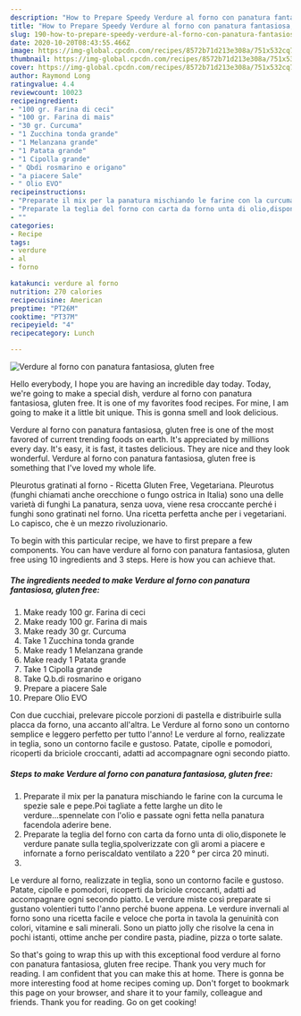 ```yaml
---
description: "How to Prepare Speedy Verdure al forno con panatura fantasiosa, gluten free"
title: "How to Prepare Speedy Verdure al forno con panatura fantasiosa, gluten free"
slug: 190-how-to-prepare-speedy-verdure-al-forno-con-panatura-fantasiosa-gluten-free
date: 2020-10-20T08:43:55.466Z
image: https://img-global.cpcdn.com/recipes/8572b71d213e308a/751x532cq70/verdure-al-forno-con-panatura-fantasiosa-gluten-free-recipe-main-photo.jpg
thumbnail: https://img-global.cpcdn.com/recipes/8572b71d213e308a/751x532cq70/verdure-al-forno-con-panatura-fantasiosa-gluten-free-recipe-main-photo.jpg
cover: https://img-global.cpcdn.com/recipes/8572b71d213e308a/751x532cq70/verdure-al-forno-con-panatura-fantasiosa-gluten-free-recipe-main-photo.jpg
author: Raymond Long
ratingvalue: 4.4
reviewcount: 10023
recipeingredient:
- "100 gr. Farina di ceci"
- "100 gr. Farina di mais"
- "30 gr. Curcuma"
- "1 Zucchina tonda grande"
- "1 Melanzana grande"
- "1 Patata grande"
- "1 Cipolla grande"
- " Qbdi rosmarino e origano"
- "a piacere Sale"
- " Olio EVO"
recipeinstructions:
- "Preparate il mix per la panatura mischiando le farine con la curcuma le spezie sale e pepe.Poi tagliate a fette larghe un dito le verdure...spennelate con l&#39;olio e passate ogni fetta nella panatura facendola aderire bene."
- "Preparate la teglia del forno con carta da forno unta di olio,disponete le verdure panate sulla teglia,spolverizzate con gli aromi a piacere e infornate a forno periscaldato ventilato a 220 ° per circa 20 minuti."
- ""
categories:
- Recipe
tags:
- verdure
- al
- forno

katakunci: verdure al forno 
nutrition: 270 calories
recipecuisine: American
preptime: "PT26M"
cooktime: "PT37M"
recipeyield: "4"
recipecategory: Lunch

---
```



![Verdure al forno con panatura fantasiosa, gluten free](https://img-global.cpcdn.com/recipes/8572b71d213e308a/751x532cq70/verdure-al-forno-con-panatura-fantasiosa-gluten-free-recipe-main-photo.jpg)

Hello everybody, I hope you are having an incredible day today. Today, we're going to make a special dish, verdure al forno con panatura fantasiosa, gluten free. It is one of my favorites food recipes. For mine, I am going to make it a little bit unique. This is gonna smell and look delicious.

Verdure al forno con panatura fantasiosa, gluten free is one of the most favored of current trending foods on earth. It's appreciated by millions every day. It's easy, it is fast, it tastes delicious. They are nice and they look wonderful. Verdure al forno con panatura fantasiosa, gluten free is something that I've loved my whole life.

Pleurotus gratinati al forno - Ricetta Gluten Free, Vegetariana. Pleurotus (funghi chiamati anche orecchione o fungo ostrica in Italia) sono una delle varietà di funghi La panatura, senza uova, viene resa croccante perché i funghi sono gratinati nel forno. Una ricetta perfetta anche per i vegetariani. Lo capisco, che è un mezzo rivoluzionario.


To begin with this particular recipe, we have to first prepare a few components. You can have verdure al forno con panatura fantasiosa, gluten free using 10 ingredients and 3 steps. Here is how you can achieve that.

<!--inarticleads1-->

##### The ingredients needed to make Verdure al forno con panatura fantasiosa, gluten free:

1. Make ready 100 gr. Farina di ceci
1. Make ready 100 gr. Farina di mais
1. Make ready 30 gr. Curcuma
1. Take 1 Zucchina tonda grande
1. Make ready 1 Melanzana grande
1. Make ready 1 Patata grande
1. Take 1 Cipolla grande
1. Take  Q.b.di rosmarino e origano
1. Prepare a piacere Sale
1. Prepare  Olio EVO


Con due cucchiai, prelevare piccole porzioni di pastella e distribuirle sulla placca da forno, una accanto all&#39;altra. Le Verdure al forno sono un contorno semplice e leggero perfetto per tutto l&#39;anno! Le verdure al forno, realizzate in teglia, sono un contorno facile e gustoso. Patate, cipolle e pomodori, ricoperti da briciole croccanti, adatti ad accompagnare ogni secondo piatto. 

<!--inarticleads2-->

##### Steps to make Verdure al forno con panatura fantasiosa, gluten free:

1. Preparate il mix per la panatura mischiando le farine con la curcuma le spezie sale e pepe.Poi tagliate a fette larghe un dito le verdure...spennelate con l&#39;olio e passate ogni fetta nella panatura facendola aderire bene.
1. Preparate la teglia del forno con carta da forno unta di olio,disponete le verdure panate sulla teglia,spolverizzate con gli aromi a piacere e infornate a forno periscaldato ventilato a 220 ° per circa 20 minuti.
1. 


Le verdure al forno, realizzate in teglia, sono un contorno facile e gustoso. Patate, cipolle e pomodori, ricoperti da briciole croccanti, adatti ad accompagnare ogni secondo piatto. Le verdure miste così preparate si gustano volentieri tutto l&#39;anno perché buone appena. Le verdure invernali al forno sono una ricetta facile e veloce che porta in tavola la genuinità con colori, vitamine e sali minerali. Sono un piatto jolly che risolve la cena in pochi istanti, ottime anche per condire pasta, piadine, pizza o torte salate. 

So that's going to wrap this up with this exceptional food verdure al forno con panatura fantasiosa, gluten free recipe. Thank you very much for reading. I am confident that you can make this at home. There is gonna be more interesting food at home recipes coming up. Don't forget to bookmark this page on your browser, and share it to your family, colleague and friends. Thank you for reading. Go on get cooking!
